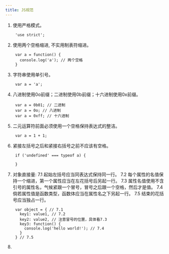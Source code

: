 ```yaml
---
title: JS规范
---
```

1. 使用严格模式。

		'use strict';
2. 使用两个空格缩进, 不实用制表符缩进。

		var a = function() {
		  console.log('a'); // 两个空格
		}
3. 字符串使用单引号。

        var a = 'a';
4. 八进制使用0o前缀；二进制使用0b前缀；十六进制使用0x前缀。

        var a = 0b01; // 二进制
        var a = 0o; // 八进制
        var a = 0xff; // 十六进制
5. 二元运算符前面必须使用一个空格保持表达式的整洁。

        var a = 1 + 1;
6. 紧接左括号之后和紧接右括号之前不应该有空格。

        if ('undefined' === typeof a) {
          
        }
7. 对象直接量:
7.1 起始左括号应当同表达式保持同一行。
7.2 每个属性的名值保持一个缩进，第一个属性应当在左花括号后另起一行。
7.3 属性名值使用不含引号的属性名，气候紧跟一个冒号，冒号之后跟一个空格，然后才是值。
7.4 倘若属性值是函数类型，函数体应当在属性名之下另起一行。
7.5 结束的花括号应当独占一行。

        var object = { // 7.1
		  key1: value1, // 7.2
		  key2: value2, // 注意冒号的位置，具体看7.3
		  key3: function() {
		    console.log('hello world!'); // 7.4
		  }
		} // 7.5
8. 
